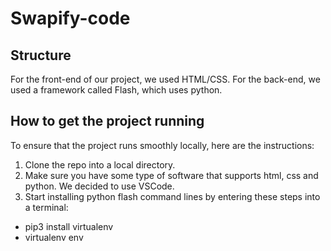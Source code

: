 # Swapify-code
## Structure
For the front-end of our project, we used HTML/CSS. For the back-end, we used a framework called Flash, which uses python.
## How to get the project running
To ensure that the project runs smoothly locally, here are the instructions:
1. Clone the repo into a local directory.
2. Make sure you have some type of software that supports html, css and python. We decided to use VSCode.
3. Start installing python flash command lines by entering these steps into a terminal:
  - pip3 install virtualenv
  - virtualenv env